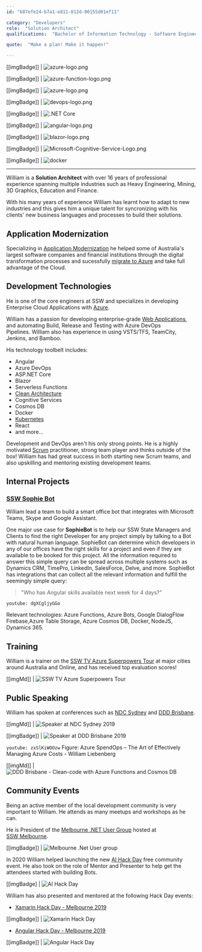 ```yaml
---
id: "687efe24-b7a1-e811-812d-00155d01ef11"

category: "Developers"
role:  "Solution Architect"
qualifications:  "Bachelor of Information Technology - Software Engineering"

quote:  "Make a plan! Make it happen!"

---
```

[[imgBadge]]
| ![azure-logo.png](../badges/Business-microsoft-azure.png)

[[imgBadge]]
| ![azure-function-logo.png](../badges/Developer-azure-function.png)

[[imgBadge]]
| ![azure-logo.png](../badges/Business-microsoft-azure-devops.png)

[[imgBadge]]
| ![devops-logo.png](../badges/Developer-devops.png)

[[imgBadge]]
| ![.NET Core](../badges/Developer-dotnet-core.png)

[[imgBadge]]
| ![angular-logo.png](../badges/Developer-angular.png)

[[imgBadge]]
| ![blazor-logo.png](../badges/Developer-blazor.png)

[[imgBadge]]
| ![Microsoft-Cognitive-Service-Logo.png](../badges/Developer-cognitive-services.png)

[[imgBadge]]
| ![docker](../badges/Developer-docker.png)

---

William is a **Solution Architect** with over 16 years of professional experience spanning multiple industries such as Heavy Engineering, Mining, 3D Graphics, Education and Finance.

With his many years of experience William has learnt how to adapt to new industries and this gives him a unique talent for syncronizing with his clients' new business languages and processes to build their solutions.

## Application Modernization

Specializing in [Application Modernization](https://www.ssw.com.au/ssw/Consulting/Strategic-Architecture.aspx) he helped some of Australia's largest software companies and financial institutions through the digital transformation processes and sucessfully [migrate to Azure](https://www.ssw.com.au/ssw/Consulting/Azure.aspx) and take full advantage of the Cloud.

## Development Technologies

He is one of the core engineers at SSW and specializes in developing Enterprise Cloud Applications with [Azure](https://www.ssw.com.au/ssw/Consulting/Azure.aspx).

William has a passion for developing enterprise-grade [Web Applications](https://www.ssw.com.au/ssw/Consulting/Web-Applications.aspx), and automating Build, Release and Testing with Azure DevOps Pipelines. William also has experience in using VSTS/TFS, TeamCity, Jenkins, and Bamboo.

His technology toolbelt includes:

* Angular
* Azure DevOps
* ASP.NET Core
* Blazor
* Serverless Functions
* [Clean Architecture](https://rules.ssw.com.au/rules-to-better-clean-architecture)
* Cognitive Services
* Cosmos DB
* Docker
* [Kubernetes](https://www.ssw.com.au/ssw/Consulting/Kubernetes.aspx)
* React
* and more...

Development and DevOps aren't his only strong points. He is a highly motivated [Scrum](https://www.ssw.com.au/ssw/Consulting/Scrum.aspx) practitioner, strong team player and thinks outside of the box! William has had great success in both starting new Scrum teams, and also upskilling and mentoring existing development teams.

## Internal Projects

### [SSW Sophie Bot](https://sswsophie.com/sophiebot)

William lead a team to build a smart office bot that integrates with Microsoft Teams, Skype and Google Assistant.

One major use case for **SophieBot** is to help our SSW State Managers and Clients to find the right Developer for any project simply by talking to a Bot with natural human language. SophieBot can determine which developers in any of our offices have the right skills for a project and even if they are available to be booked for this project. All the information required to answer this simple query can be spread across multiple systems such as Dynamics CRM, TimePro, LinkedIn, SalesForce, Delve, and more. SophieBot has integrations that can collect all the relevant information and fulfill the seemingly simple query:

> "Who has Angular skills available next week for 4 days?"

`youtube: dgXCgljyGGo`

Relevant technologies: Azure Functions, Azure Bots, Google DialogFlow Firebase,Azure Table Storage, Azure Cosmos DB, Docker, NodeJS, Dynamics 365.

## Training

William is a trainer on the [SSW TV Azure Superpowers Tour](https://www.ssw.com.au/ssw/Events/Training/Azure-Superpowers-Tour.aspx) at major cities around Australia and Online, and has received top evaluation scores!

[[imgMd]]
| ![SSW TV Azure Superpowers Tour](./Images/Bio/azure-superpowers-profile-william-no-cape.jpg)

## Public Speaking

William has spoken at conferences such as [NDC Sydney](https://ndcsydney.com/speaker/william-liebenberg/) and [DDD Brisbane](https://dddbrisbane.com/agenda/2019).

[[imgMd]]
| ![Speaker at NDC Sydney 2019](./Images/Bio/NDC-Sydney-Speaker.png)

[[imgBadge]]
| ![Speaker at DDD Brisbane 2019](../badges/Event-DDD-Brisbane.png)

`youtube: zxSlKiWOOzw`
Figure: Azure SpendOps – The Art of Effectively Managing Azure Costs - William Liebenberg

[[imgMd]]
| ![DDD Brisbane - Clean-code with Azure Functions and Cosmos DB](./Images/Bio/dddbrisbane-2019-william-2.jpg)

## Community Events

Being an active member of the local development community is very important to William. He attends as many meetups and workshops as he can.

He is President of the [Melbourne .NET User Group](https://www.meetup.com/Melbourne-NET-User-Group/) hosted at [SSW Melbourne](https://www.ssw.com.au/ssw/NETUG/Melbourne.aspx).

[[imgBadge]]
| ![Melbourne .Net User group](../badges/Event-ug-melbourne.png)

In 2020 William helped launching the new [AI Hack Day](https://aihackday.com) free community event. He also took on the role of Mentor and Presenter to help get the attendees started with building Bots.

[[imgBadge]
| ![AI Hack Day](../badges/Event-hackday-ai.png)

William has also presented and mentored at the following Hack Day events:

* [Xamarin Hack Day - Melbourne 2019](https://xamarinhackday.com)

[[imgBadge]]
| ![Xamarin Hack Day](../badges/Event-hackday-xamarin.png)

* [Angular Hack Day - Melbourne 2019](https://angularhackday.com/)

[[imgBadge]]
| ![Angular Hack Day](../badges/Event-hackday-angular.png)
